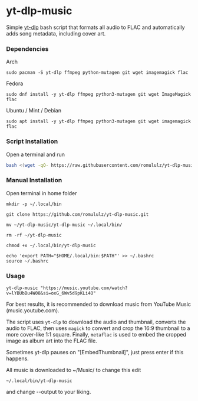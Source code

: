 # yt-dlp-music

Simple [yt-dlp](https://github.com/yt-dlp/yt-dlp) bash script that formats all audio to FLAC and automatically adds song metadata, including cover art. 



### Dependencies

Arch
```
sudo pacman -S yt-dlp ffmpeg python-mutagen git wget imagemagick flac
```

Fedora
```
sudo dnf install -y yt-dlp ffmpeg python3-mutagen git wget ImageMagick flac
```

Ubuntu / Mint / Debian 
```
sudo apt install -y yt-dlp ffmpeg python3-mutagen git wget imagemagick flac
```




### Script Installation

Open a terminal and run

```bash
bash <(wget -qO- https://raw.githubusercontent.com/romululz/yt-dlp-music/refs/heads/main/yt-dlp-music-script.sh)
```


### Manual Installation

Open terminal in home folder

```
mkdir -p ~/.local/bin
```

```
git clone https://github.com/romululz/yt-dlp-music.git
```

```
mv ~/yt-dlp-music/yt-dlp-music ~/.local/bin/
```

```
rm -rf ~/yt-dlp-music
```

```
chmod +x ~/.local/bin/yt-dlp-music
```

```
echo 'export PATH="$HOME/.local/bin:$PATH"' >> ~/.bashrc
source ~/.bashrc
```

### Usage

```
yt-dlp-music "https://music.youtube.com/watch?v=lYBUbBu4W08&si=oxG_6Wv5d9pKLi4O"
```
For best results, it is recommended to download music from YouTube Music (music.youtube.com).

The script uses ```yt-dlp``` to download the audio and thumbnail, converts the audio to FLAC, then uses ```magick``` to convert and crop the 16:9 thumbnail to a more cover-like 1:1 square. Finally, ```metaflac``` is used to embed the cropped image as album art into the FLAC file.

Sometimes yt-dlp pauses on "[EmbedThumbnail]", just press enter if this happens.

All music is downloaded to ~/Music/ to change this edit

```
~/.local/bin/yt-dlp-music
```

and change --output to your liking.



